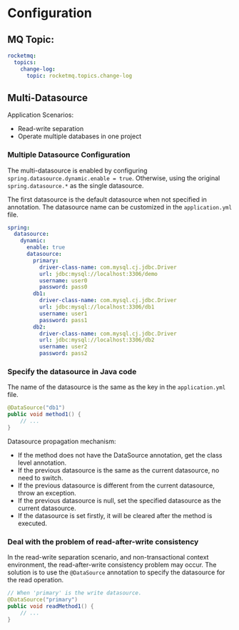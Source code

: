 # Configuration
## MQ Topic:
```yml
rocketmq:
  topics:
    change-log:
      topic: rocketmq.topics.change-log
```

## Multi-Datasource
Application Scenarios:
* Read-write separation
* Operate multiple databases in one project

### Multiple Datasource Configuration
The multi-datasource is enabled by configuring `spring.datasource.dynamic.enable = true`.
Otherwise, using the original `spring.datasource.*` as the single datasource.

The first datasource is the default datasource when not specified in annotation. 
The datasource name can be customized in the `application.yml` file.
```yml
spring:
  datasource:
    dynamic:
      enable: true
      datasource:
        primary:
          driver-class-name: com.mysql.cj.jdbc.Driver
          url: jdbc:mysql://localhost:3306/demo
          username: user0
          password: pass0
        db1:
          driver-class-name: com.mysql.cj.jdbc.Driver
          url: jdbc:mysql://localhost:3306/db1
          username: user1
          password: pass1
        db2:
          driver-class-name: com.mysql.cj.jdbc.Driver
          url: jdbc:mysql://localhost:3306/db2
          username: user2
          password: pass2
```

### Specify the datasource in Java code
The name of the datasource is the same as the key in the `application.yml` file.
```java
@DataSource("db1")
public void method1() {
    // ...
}
```
Datasource propagation mechanism:
* If the method does not have the DataSource annotation, get the class level annotation.
* If the previous datasource is the same as the current datasource, no need to switch.
* If the previous datasource is different from the current datasource, throw an exception.
* If the previous datasource is null, set the specified datasource as the current datasource.
* If the datasource is set firstly, it will be cleared after the method is executed.

### Deal with the problem of read-after-write consistency
In the read-write separation scenario, and non-transactional context environment, the read-after-write consistency problem may occur.
The solution is to use the `@DataSource` annotation to specify the datasource for the read operation.
```java
// When 'primary' is the write datasource.
@DataSource("primary")
public void readMethod1() {
    // ...
}
```